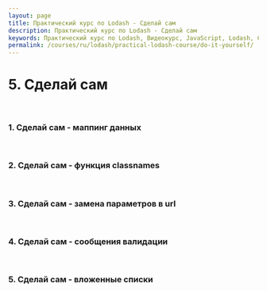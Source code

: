 ```yaml
---
layout: page
title: Практический курс по Lodash - Сделай сам
description: Практический курс по Lodash - Сделай сам
keywords: Практический курс по Lodash, Видеокурс, JavaScript, Lodash, Сделай сам, русский язык
permalink: /courses/ru/lodash/practical-lodash-course/do-it-yourself/
---
```


# 5. Сделай сам

<br/>

### 1. Сделай сам - маппинг данных

<br/>

### 2. Сделай сам - функция classnames

<br/>

### 3. Сделай сам - замена параметров в url

<br/>

### 4. Сделай сам - сообщения валидации

<br/>

### 5. Сделай сам - вложенные списки
